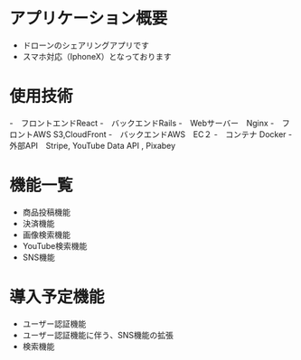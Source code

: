 # アプリケーション概要
- ドローンのシェアリングアプリです
- スマホ対応（IphoneX）となっております
# 使用技術
-　フロントエンドReact
-　バックエンドRails
-　Webサーバー　Nginx
-　フロントAWS  S3,CloudFront
-　バックエンドAWS　EC２
-　コンテナ     Docker
-　外部API　Stripe, YouTube Data API , Pixabey
# 機能一覧
- 商品投稿機能
- 決済機能
- 画像検索機能
- YouTube検索機能
- SNS機能
# 導入予定機能
- ユーザー認証機能
- ユーザー認証機能に伴う、SNS機能の拡張
- 検索機能
